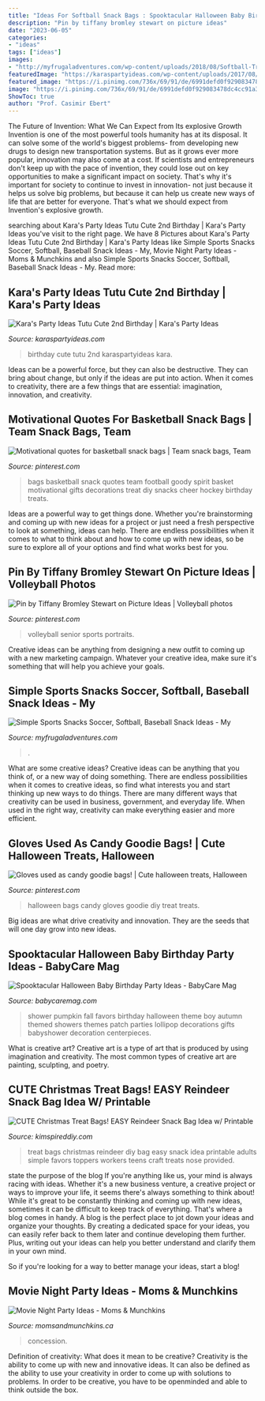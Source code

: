 ```yaml
---
title: "Ideas For Softball Snack Bags : Spooktacular Halloween Baby Birthday Party Ideas"
description: "Pin by tiffany bromley stewart on picture ideas"
date: "2023-06-05"
categories:
- "ideas"
tags: ["ideas"]
images:
- "http://myfrugaladventures.com/wp-content/uploads/2018/08/Softball-Treat-Ideas.jpg"
featuredImage: "https://karaspartyideas.com/wp-content/uploads/2017/08/Tutu-Cute-2nd-Birthday-via-Karas-Party-Ideas-KarasPartyIdeas.com17.jpg"
featured_image: "https://i.pinimg.com/736x/69/91/de/6991defd0f929083478dc4cc91a32a1d.jpg"
image: "https://i.pinimg.com/736x/69/91/de/6991defd0f929083478dc4cc91a32a1d.jpg"
ShowToc: true
author: "Prof. Casimir Ebert"
---
```



The Future of Invention: What We Can Expect from Its explosive Growth
Invention is one of the most powerful tools humanity has at its disposal. It can solve some of the world's biggest problems- from developing new drugs to design new transportation systems. But as it grows ever more popular, innovation may also come at a cost. If scientists and entrepreneurs don't keep up with the pace of invention, they could lose out on key opportunities to make a significant impact on society.
That's why it's important for society to continue to invest in innovation- not just because it helps us solve big problems, but because it can help us create new ways of life that are better for everyone. That's what we should expect from Invention's explosive growth.

	

		
searching about Kara&#039;s Party Ideas Tutu Cute 2nd Birthday | Kara&#039;s Party Ideas you've visit to the right page. We have 8 Pictures about Kara&#039;s Party Ideas Tutu Cute 2nd Birthday | Kara&#039;s Party Ideas like Simple Sports Snacks Soccer, Softball, Baseball Snack Ideas - My, Movie Night Party Ideas - Moms &amp; Munchkins and also Simple Sports Snacks Soccer, Softball, Baseball Snack Ideas - My. Read more:
		
    
## Kara&#039;s Party Ideas Tutu Cute 2nd Birthday | Kara&#039;s Party Ideas

<img loading=lazy src="https://karaspartyideas.com/wp-content/uploads/2017/08/Tutu-Cute-2nd-Birthday-via-Karas-Party-Ideas-KarasPartyIdeas.com17.jpg" onerror="this.onerror=null;this.src='https://tse4.mm.bing.net/th?id=OIP.isnh-wO_8jpWn9VlW-cMGwHaLH&amp;pid=15.1';" alt="Kara&#039;s Party Ideas Tutu Cute 2nd Birthday | Kara&#039;s Party Ideas">

_Source: karaspartyideas.com_

>birthday cute tutu 2nd karaspartyideas kara. 

	

Ideas can be a powerful force, but they can also be destructive. They can bring about change, but only if the ideas are put into action. When it comes to creativity, there are a few things that are essential: imagination, innovation, and creativity.

    
## Motivational Quotes For Basketball Snack Bags | Team Snack Bags, Team

<img loading=lazy src="https://i.pinimg.com/originals/8f/d5/fd/8fd5fd5f27bd762e2f371e14c871f134.jpg" onerror="this.onerror=null;this.src='https://tse1.mm.bing.net/th?id=OIP.6K0XPaxLYrM6e2Zf8T2AXQHaJ4&amp;pid=15.1';" alt="Motivational quotes for basketball snack bags | Team snack bags, Team">

_Source: pinterest.com_

>bags basketball snack quotes team football goody spirit basket motivational gifts decorations treat diy snacks cheer hockey birthday treats. 

	

Ideas are a powerful way to get things done. Whether you're brainstorming and coming up with new ideas for a project or just need a fresh perspective to look at something, ideas can help. There are endless possibilities when it comes to what to think about and how to come up with new ideas, so be sure to explore all of your options and find what works best for you.

    
## Pin By Tiffany Bromley Stewart On Picture Ideas | Volleyball Photos

<img loading=lazy src="https://i.pinimg.com/736x/69/91/de/6991defd0f929083478dc4cc91a32a1d.jpg" onerror="this.onerror=null;this.src='https://tse3.mm.bing.net/th?id=OIP.OZudxQA2r8VnZrHKyUYomAHaLH&amp;pid=15.1';" alt="Pin by Tiffany Bromley Stewart on Picture Ideas | Volleyball photos">

_Source: pinterest.com_

>volleyball senior sports portraits. 

	

Creative ideas can be anything from designing a new outfit to coming up with a new marketing campaign. Whatever your creative idea, make sure it's something that will help you achieve your goals.

    
## Simple Sports Snacks Soccer, Softball, Baseball Snack Ideas - My

<img loading=lazy src="http://myfrugaladventures.com/wp-content/uploads/2018/08/Softball-Treat-Ideas.jpg" onerror="this.onerror=null;this.src='https://tse2.mm.bing.net/th?id=OIP.RMpeaLfIUaXAJqpwWTAAUAHaLH&amp;pid=15.1';" alt="Simple Sports Snacks Soccer, Softball, Baseball Snack Ideas - My">

_Source: myfrugaladventures.com_

>. 

	

What are some creative ideas?
Creative ideas can be anything that you think of, or a new way of doing something. There are endless possibilities when it comes to creative ideas, so find what interests you and start thinking up new ways to do things. There are many different ways that creativity can be used in business, government, and everyday life. When used in the right way, creativity can make everything easier and more efficient.

    
## Gloves Used As Candy Goodie Bags! | Cute Halloween Treats, Halloween

<img loading=lazy src="https://i.pinimg.com/736x/02/d0/01/02d001156d9aad55b3b5df7b56b425f8--bake-sale-goodie-bags.jpg" onerror="this.onerror=null;this.src='https://tse2.mm.bing.net/th?id=OIP.I_-e4QswQGaXEe4hM__TMAHaJ3&amp;pid=15.1';" alt="Gloves used as candy goodie bags! | Cute halloween treats, Halloween">

_Source: pinterest.com_

>halloween bags candy gloves goodie diy treat treats. 

	

Big ideas are what drive creativity and innovation. They are the seeds that will one day grow into new ideas.

    
## Spooktacular Halloween Baby Birthday Party Ideas - BabyCare Mag

<img loading=lazy src="http://www.babycaremag.com/wp-content/uploads/2016/09/35f169f4e4fb11a070a2831bca53336d.jpg" onerror="this.onerror=null;this.src='https://tse3.mm.bing.net/th?id=OIP.Ee0PM7b-y5rgHRl6bONDbQHaKX&amp;pid=15.1';" alt="Spooktacular Halloween Baby Birthday Party Ideas - BabyCare Mag">

_Source: babycaremag.com_

>shower pumpkin fall favors birthday halloween theme boy autumn themed showers themes patch parties lollipop decorations gifts babyshower decoration centerpieces. 

	

What is creative art?
Creative art is a type of art that is produced by using imagination and creativity. The most common types of creative art are painting, sculpting, and poetry.

    
## CUTE Christmas Treat Bags! EASY Reindeer Snack Bag Idea W/ Printable

<img loading=lazy src="https://kimspireddiy.com/wp-content/uploads/2018/10/CUTE-Christmas-Treat-Bags-EASY-Reindeer-Snack-Bag-Idea-Printable-Bag-Toppers-For-Kids-School-Adults-Co-Workers-Teens-Simple-DIY-Reindeer-Craft-3.jpg" onerror="this.onerror=null;this.src='https://tse4.mm.bing.net/th?id=OIP.Ndkb_0LdkBIJWMZ24Y_jmQHaLH&amp;pid=15.1';" alt="CUTE Christmas Treat Bags! EASY Reindeer Snack Bag Idea w/ Printable">

_Source: kimspireddiy.com_

>treat bags christmas reindeer diy bag easy snack idea printable adults simple favors toppers workers teens craft treats nose provided. 

	

state the purpose of the blog
If you're anything like us, your mind is always racing with ideas. Whether it's a new business venture, a creative project or ways to improve your life, it seems there's always something to think about! While it's great to be constantly thinking and coming up with new ideas, sometimes it can be difficult to keep track of everything. That's where a blog comes in handy.
A blog is the perfect place to jot down your ideas and organize your thoughts. By creating a dedicated space for your ideas, you can easily refer back to them later and continue developing them further. Plus, writing out your ideas can help you better understand and clarify them in your own mind.

So if you're looking for a way to better manage your ideas, start a blog!

    
## Movie Night Party Ideas - Moms &amp; Munchkins

<img loading=lazy src="https://www.momsandmunchkins.ca/wp-content/uploads/2016/03/movie-party-concession-stand-6m.jpg" onerror="this.onerror=null;this.src='https://tse1.mm.bing.net/th?id=OIP.Mqt0Qciq5vpAuIGbfkYBcQHaFN&amp;pid=15.1';" alt="Movie Night Party Ideas - Moms &amp; Munchkins">

_Source: momsandmunchkins.ca_

>concession. 

	

Definition of creativity: What does it mean to be creative?
Creativity is the ability to come up with new and innovative ideas. It can also be defined as the ability to use your creativity in order to come up with solutions to problems. In order to be creative, you have to be openminded and able to think outside the box.

